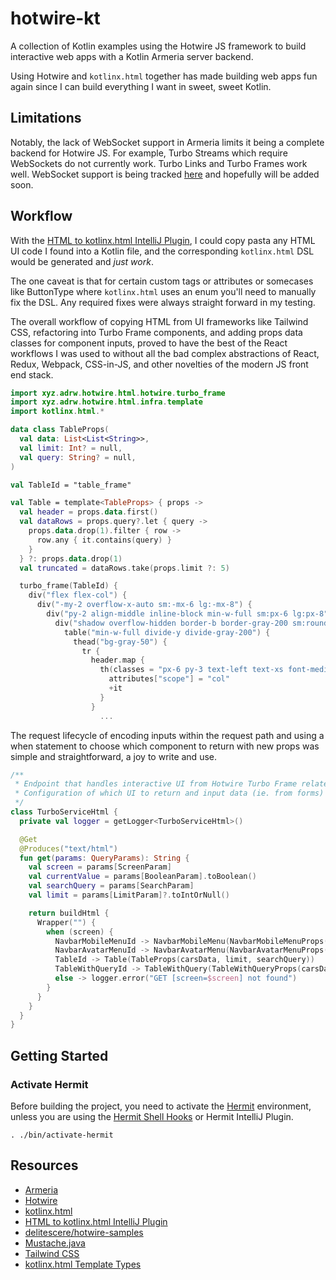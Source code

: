 # hotwire-kt 

A collection of Kotlin examples using the Hotwire JS framework to build interactive web apps with a Kotlin Armeria server backend.

Using Hotwire and `kotlinx.html` together has made building web apps fun again since I can build everything I want in sweet, sweet Kotlin. 

## Limitations

Notably, the lack of WebSocket support in Armeria limits it being a complete backend for Hotwire JS. For example, Turbo Streams which require WebSockets do not currently work. Turbo Links and Turbo Frames work well. WebSocket support is being tracked [here](https://github.com/line/armeria/issues/1076) and hopefully will be added soon.

## Workflow

With the [HTML to kotlinx.html IntelliJ Plugin](https://plugins.jetbrains.com/plugin/12205-html-to-kotlinx-html), I could copy pasta any HTML UI code I found into a Kotlin file, and the corresponding `kotlinx.html` DSL would be generated and *just work*. 

The one caveat is that for certain custom tags or attributes or somecases like ButtonType where `kotlinx.html` uses an enum you'll need to manually fix the DSL. Any required fixes were always straight forward in my testing.

The overall workflow of copying HTML from UI frameworks like Tailwind CSS, refactoring into Turbo Frame components, and adding props data classes for component inputs, proved to have the best of the React workflows I was used to without all the bad complex abstractions of React, Redux, Webpack, CSS-in-JS, and other novelties of the modern JS front end stack.  

```kotlin
import xyz.adrw.hotwire.html.hotwire.turbo_frame
import xyz.adrw.hotwire.html.infra.template
import kotlinx.html.*

data class TableProps(
  val data: List<List<String>>,
  val limit: Int? = null,
  val query: String? = null,
)

val TableId = "table_frame"

val Table = template<TableProps> { props ->
  val header = props.data.first()
  val dataRows = props.query?.let { query ->
    props.data.drop(1).filter { row ->
      row.any { it.contains(query) }
    }
  } ?: props.data.drop(1)
  val truncated = dataRows.take(props.limit ?: 5)

  turbo_frame(TableId) {
    div("flex flex-col") {
      div("-my-2 overflow-x-auto sm:-mx-6 lg:-mx-8") {
        div("py-2 align-middle inline-block min-w-full sm:px-6 lg:px-8") {
          div("shadow overflow-hidden border-b border-gray-200 sm:rounded-lg") {
            table("min-w-full divide-y divide-gray-200") {
              thead("bg-gray-50") {
                tr {
                  header.map {
                    th(classes = "px-6 py-3 text-left text-xs font-medium text-gray-500 uppercase tracking-wider") {
                      attributes["scope"] = "col"
                      +it
                    }
                  }
                    ...

```

The request lifecycle of encoding inputs within the request path and using a when statement to choose which component to return with new props was simple and straightforward, a joy to write and use.

```kotlin
/**
 * Endpoint that handles interactive UI from Hotwire Turbo Frame related clicks
 * Configuration of which UI to return and input data (ie. from forms) is provided by query parameters
 */
class TurboServiceHtml {
  private val logger = getLogger<TurboServiceHtml>()

  @Get
  @Produces("text/html")
  fun get(params: QueryParams): String {
    val screen = params[ScreenParam]
    val currentValue = params[BooleanParam].toBoolean()
    val searchQuery = params[SearchParam]
    val limit = params[LimitParam]?.toIntOrNull()

    return buildHtml {
      Wrapper("") {
        when (screen) {
          NavbarMobileMenuId -> NavbarMobileMenu(NavbarMobileMenuProps(visible = !currentValue))
          NavbarAvatarMenuId -> NavbarAvatarMenu(NavbarAvatarMenuProps(visible = !currentValue))
          TableId -> Table(TableProps(carsData, limit, searchQuery))
          TableWithQueryId -> TableWithQuery(TableWithQueryProps(carsData, limit, searchQuery))
          else -> logger.error("GET [screen=$screen] not found")
        }
      }
    }
  }
}
```

## Getting Started

### Activate Hermit

Before building the project, you need to activate the [Hermit](https://go.sqprod.co/hermit/)
environment, unless you are using
the [Hermit Shell Hooks](https://cashapp.github.io/hermit/docs/usage/shell/) or Hermit IntelliJ Plugin.

```shell
. ./bin/activate-hermit
```

## Resources

* [Armeria](https://armeria.dev)
* [Hotwire](https://hotwired.dev)
* [kotlinx.html](https://kotlinlang.org/docs/typesafe-html-dsl.html)
* [HTML to kotlinx.html IntelliJ Plugin](https://plugins.jetbrains.com/plugin/12205-html-to-kotlinx-html)
* [delitescere/hotwire-samples](https://github.com/delitescere/hotwire-samples)
* [Mustache.java](https://github.com/spullara/mustache.java)
* [Tailwind CSS](https://tailwindcss.com/)
* [kotlinx.html Template Types](https://the-cogitator.com/posts/blog/2020/07/21/functional-templating-with-kotlin.html)
